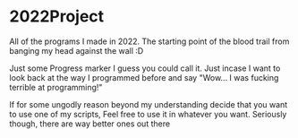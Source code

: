 # 2022Project
All of the programs I made in 2022. The starting point of the blood trail from banging my head against the wall :D

Just some Progress marker I guess you could call it.
Just incase I want to look back at the way I programmed before and say
"Wow... I was fucking terrible at programming!"

If for some ungodly reason beyond my understanding decide that you want to use one of my scripts, Feel free to use it in whatever you want.
Seriously though, there are way better ones out there

